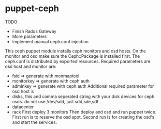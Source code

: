 puppet-ceph
===========

 TODO
* Finish Rados Gateway
* More parameters
* Implement manual ceph.conf injection

This ceph puppet module installs ceph monitors and osd hosts. 
On the monitor and osd make sure the Ceph::Package is installed first.
The ceph.conf is distributed by exported resources. 
Required parameters are osd host and monitor are:
* fsid => generate with monmaptool
* monitorkey => generate with ceph auth
* adminkey   => generate with ceph auth
Additional required parameter for osd host is
* disks, this and comma seperated string with your disk devices for ceph osds.
  do not use /dev/sdd, just sdd,sde,sdf
* datacenter
* rack
First deploy 3 monitors 
Then deploy and osd and run puppet twice. First run is to reserve the osd spot.
Second run is for creating the osd's and start the services. 
